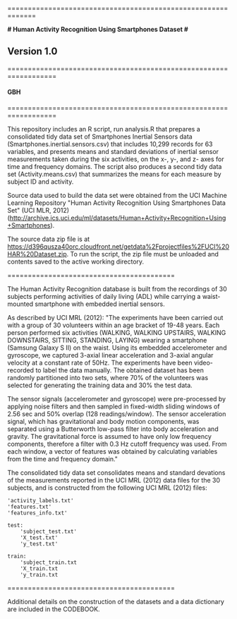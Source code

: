 =============================================================

**# Human Activity Recognition Using Smartphones Dataset #**
## Version 1.0 ##
==================================================================
#### GBH ####
==================================================================

This repository includes an R script, run analysis.R that prepares a consolidated tidy data set of Smartphones Inertial Sensors data (Smartphones.inertial.sensors.csv) that includes 10,299 records for 63 variables, and presents means and standard deviations of inertial sensor measurements taken during the six activities, on the x-, y-, and z- axes for time and frequency domains.  The script also produces a second tidy data set (Activity.means.csv) that summarizes the means for each measure by subject ID and activity.

Source data used to build the data set were obtained from the UCI Machine Learning Repository "Human Activity Recognition Using Smartphones Data Set" (UCI MLR, 2012) (http://archive.ics.uci.edu/ml/datasets/Human+Activity+Recognition+Using+Smartphones).

The source data zip file is at https://d396qusza40orc.cloudfront.net/getdata%2Fprojectfiles%2FUCI%20HAR%20Dataset.zip.  To run the script, the zip file must be unloaded and contents saved to the active working directory.

=========================================

The Human Activity Recognition database is built from the recordings of 30 subjects performing activities of daily living (ADL) while carrying a waist-mounted smartphone with embedded inertial sensors. 

As described by UCI MRL (2012):
	"The experiments have been carried out with a group of 30 volunteers within an age bracket of 19-48 years. Each person performed six activities (WALKING, WALKING UPSTAIRS, WALKING DOWNSTAIRS, SITTING, STANDING, LAYING) wearing a smartphone (Samsung Galaxy S II) on the waist. Using its embedded accelerometer and gyroscope, we captured 3-axial linear acceleration and 3-axial angular velocity at a constant rate of 50Hz. The experiments have been video-recorded to label the data manually. The obtained dataset has been randomly partitioned into two sets, where 70% of the volunteers was selected for generating the training data and 30% the test data.

The sensor signals (accelerometer and gyroscope) were pre-processed by applying noise filters and then sampled in fixed-width sliding windows of 2.56 sec and 50% overlap (128 readings/window). The sensor acceleration signal, which has gravitational and body motion components, was separated using a Butterworth low-pass filter into body acceleration and gravity. The gravitational force is assumed to have only low frequency components, therefore a filter with 0.3 Hz cutoff frequency was used. From each window, a vector of features was obtained by calculating variables from the time and frequency domain."

The consolidated tidy data set consolidates means and standard devations of the measurements reported in the UCI MRL (2012) data files for the 30 subjects, and is constructed from the following UCI MRL (2012) files:

	'activity_labels.txt'
	'features.txt'
	'features_info.txt'

	test:
		'subject_test.txt'
		'X_test.txt'
		'y_test.txt'

	train:
		'subject_train.txt
		'X_train.txt
		'y_train.txt

=========================================

Additional details on the construction of the datasets and a data dictionary are included in the CODEBOOK.



